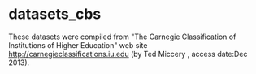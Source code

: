 # datasets_cbs

These datasets were compiled from "The Carnegie Classification of Institutions of Higher Education" web site  http://carnegieclassifications.iu.edu (by Ted Miccery , access date:Dec 2013). 
